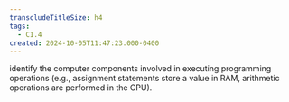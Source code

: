 ```yaml
---
transcludeTitleSize: h4
tags:
  - C1.4
created: 2024-10-05T11:47:23.000-0400
---
```

identify the computer components involved in executing programming operations (e.g., assignment statements store a value in RAM, arithmetic operations are performed in the CPU).